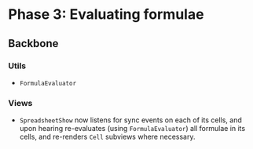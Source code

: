 # Phase 3: Evaluating formulae

## Backbone

### Utils
* `FormulaEvaluator`

### Views
* `SpreadsheetShow` now listens for sync events on each of its cells, and upon hearing re-evaluates (using `FormulaEvaluator`) all formulae in its cells, and re-renders `Cell` subviews where necessary.
